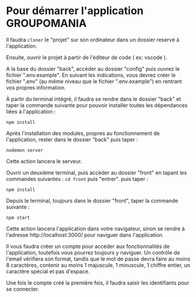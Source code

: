 # Pour démarrer l'application GROUPOMANIA

Il faudra `cloner` le "projet" sur son ordinateur dans un dossier reservé à l'application.

Ensuite, ouvrir le projet à partir de l'éditeur de code ( ex: vscode ).

A la base du dossier "back", accèder au dossier "config" puis ouvrez le fichier ".env.example".
En suivant les indications, vous devrez créer le fichier ".env" (au même niveau que le fichier ".env.example") en rentrant vos propres information.

À partir du terminal intégré, il faudra se rendre dans le dossier "back" et taper la commande suivante pour pouvoir installer toutes les dépendances liées à l'application :

`npm install`

Après l'installation des modules, propres au fonctionnement de l'application, rester dans le dossier "back" puis taper :

`nodemon server`

Cette action lancera le serveur.

Ouvrir un deuxième terminal, puis accèder au dossier "front" en tapant les commandes suivantes :
`cd front` puis "entrer".
puis taper :

`npm install`

Depuis le terminal, toujours dans le dossier "front", taper la commande suivante :

`npm start`

Cette action lancera l'application dans votre navigateur, sinon se rendre à l'adresse http://localhost:3000/ pour naviguer dans l'application.

Il vous faudra créer un compte pour accéder aux fonctionnalités de l'application, toutefois vous pourrez toujours y naviguer. Un contrôle de l'email vérifiera son format, tandis que le mot de passe devra faire au moins 8 caractères, contenir au moins 1 majuscule, 1 minuscule, 1 chiffre entier, un caractère spécial et pas d'espace.

Une fois le compte créé la première fois, il faudra saisir les identifiants pour se connecter.
